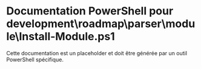 # Documentation PowerShell pour development\roadmap\parser\module\Install-Module.ps1

Cette documentation est un placeholder et doit être générée par un outil PowerShell spécifique.
